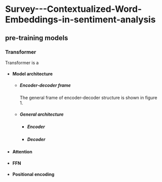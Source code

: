 # Survey---Contextualized-Word-Embeddings-in-sentiment-analysis

## pre-training models
### Transformer
Transformer is a 
 - #### Model architecture
   - ##### Encoder-decoder frame
      The general frame of encoder-decoder structure is shown in figure 1. 
   - ##### General architecture
     - ##### Encoder
     - ##### Decoder
 - #### Attention
 - #### FFN
 - #### Positional encoding
